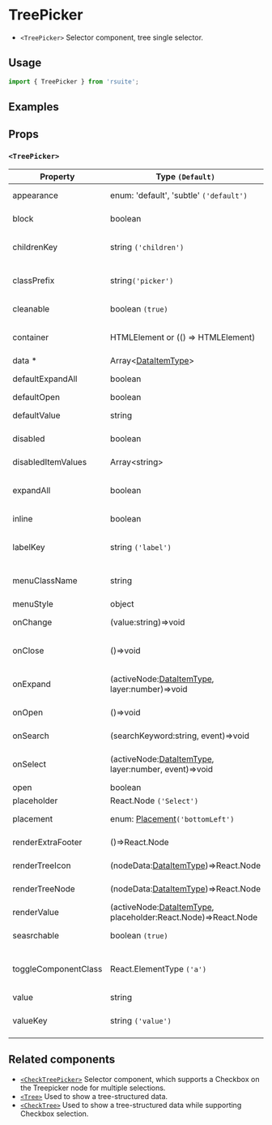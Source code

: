 # TreePicker

- `<TreePicker>` Selector component, tree single selector.

## Usage

```js
import { TreePicker } from 'rsuite';
```

## Examples

<!--{demo}-->

## Props

### `<TreePicker>`

| Property             | Type `(Default)`                                                        | Description                                     |
| -------------------- | ----------------------------------------------------------------------- | ----------------------------------------------- |
| appearance           | enum: 'default', 'subtle' `('default')`                                 | Set picker appearence                           |
| block                | boolean                                                                 | Blocking an entire row                          |
| childrenKey          | string `('children')`                                                   | Tree data structure Children property name      |
| classPrefix          | string`('picker')`                                                      | The prefix of the component CSS class           |
| cleanable            | boolean `(true)`                                                        | Set whether you can clear                       |
| container            | HTMLElement or (() => HTMLElement)                                      | Sets the rendering container                    |
| data \*              | Array&lt;[DataItemType](#types)&gt;                                     | Tree data                                       |
| defaultExpandAll     | boolean                                                                 | Expand all nodes By default                     |
| defaultOpen          | boolean                                                                 | Open by default                                 |
| defaultValue         | string                                                                  | Default selected Value                          |
| disabled             | boolean                                                                 | Whether to disable Picker                       |
| disabledItemValues   | Array&lt;string&gt;                                                     | Disable item by value                           |
| expandAll            | boolean                                                                 | Expand or unExpand all nodes(Controlled)        |
| inline               | boolean                                                                 | Whether inline display tree                     |
| labelKey             | string `('label')`                                                      | Tree data structure Label property name         |
| menuClassName        | string                                                                  | A css class to apply to the Menu DOM node       |
| menuStyle            | object                                                                  | style for Menu                                  |
| onChange             | (value:string)=>void                                                    | Callback function for data change               |
| onClose              | ()=>void                                                                | Close Dropdown callback functions               |
| onExpand             | (activeNode:[DataItemType](#types), layer:number)=>void                 | Callback When tree node is displayed            |
| onOpen               | ()=>void                                                                | Open Dropdown callback function                 |
| onSearch             | (searchKeyword:string, event)=>void                                     | Search callback function                        |
| onSelect             | (activeNode:[DataItemType](#types), layer:number, event)=>void          | Callback function after selecting tree node     |
| open                 | boolean                                                                 | Open (Controlled)                               |
| placeholder          | React.Node `('Select')`                                                 | Placeholder                                     |
| placement            | enum: [Placement](#types)`('bottomLeft')`                               | Expand placement                                |
| renderExtraFooter    | ()=>React.Node                                                          | Customizing footer Content                      |
| renderTreeIcon       | (nodeData:[DataItemType](#types))=>React.Node                           | Custom Render icon                              |
| renderTreeNode       | (nodeData:[DataItemType](#types))=>React.Node                           | Custom Render tree Node                         |
| renderValue          | (activeNode:[DataItemType](#types), placeholder:React.Node)=>React.Node | Custom Render Placeholder                       |
| seasrchable          | boolean `(true)`                                                        | Set whether you can search                      |
| toggleComponentClass | React.ElementType `('a')`                                               | You can use a custom element for this component |
| value                | string                                                                  | Selected value                                  |
| valueKey             | string `('value')`                                                      | Tree data Structure Value property name         |


## Related components

- [`<CheckTreePicker>`](./check-tree-picker) Selector component, which supports a Checkbox on the Treepicker node for multiple selections.
- [`<Tree>`](./tree) Used to show a tree-structured data.
- [`<CheckTree>`](./check-tree) Used to show a tree-structured data while supporting Checkbox selection.
